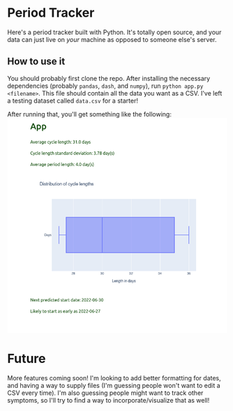 # Period Tracker

Here's a period tracker built with Python.
It's totally open source, and your data can just live on _your_ machine
as opposed to someone else's server.

## How to use it
You should probably first clone the repo.
After installing the necessary dependencies (probably `pandas`, `dash`, and `numpy`),
run `python app.py <filename>`.
This file should contain all the data you want as a CSV.
I've left a testing dataset called `data.csv` for a starter!

After running that, you'll get something like the following:
![Sample demo](sample.png)

# Future
More features coming soon! I'm looking to add better formatting for dates,
and having a way to supply files (I'm guessing people won't want to edit a CSV every time).
I'm also guessing people might want to track other symptoms, so I'll try to find a way
to incorporate/visualize that as well!

